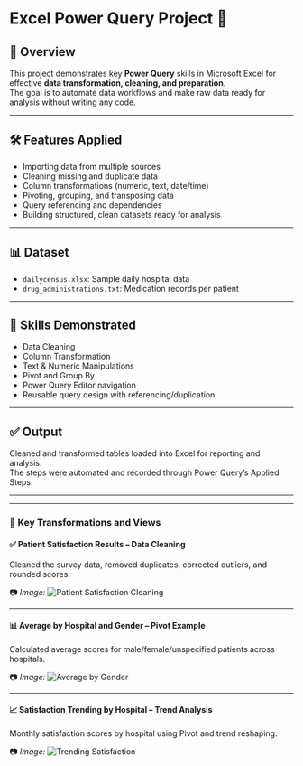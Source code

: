 # Excel Power Query Project 🚀

## 📌 Overview  
This project demonstrates key **Power Query** skills in Microsoft Excel for effective **data transformation, cleaning, and preparation**.  
The goal is to automate data workflows and make raw data ready for analysis without writing any code.

---

## 🛠️ Features Applied  
- Importing data from multiple sources  
- Cleaning missing and duplicate data  
- Column transformations (numeric, text, date/time)  
- Pivoting, grouping, and transposing data  
- Query referencing and dependencies  
- Building structured, clean datasets ready for analysis

---

## 📊 Dataset  
- `dailycensus.xlsx`: Sample daily hospital data  
- `drug_administrations.txt`: Medication records per patient

---

## 📎 Skills Demonstrated  
- Data Cleaning  
- Column Transformation  
- Text & Numeric Manipulations  
- Pivot and Group By  
- Power Query Editor navigation  
- Reusable query design with referencing/duplication  

---

## ✅ Output  
Cleaned and transformed tables loaded into Excel for reporting and analysis.  
The steps were automated and recorded through Power Query’s Applied Steps.

---
---

### 📌 Key Transformations and Views

#### ✅ Patient Satisfaction Results – Data Cleaning

Cleaned the survey data, removed duplicates, corrected outliers, and rounded scores.

📷 *Image:*
![Patient Satisfaction Cleaning](<img width="1915" height="1033" alt="4b131cce-ccd1-49e8-adbf-d970eac586df" src="https://github.com/user-attachments/assets/72d64c3b-9ba3-42d6-812a-0b53fad10a8c" />
)

---

#### 📊 Average by Hospital and Gender – Pivot Example

Calculated average scores for male/female/unspecified patients across hospitals.

📷 *Image:*
![Average by Gender](<img width="1917" height="1030" alt="ee9087be-c8a7-49cc-87ba-65a8538cd9cb" src="https://github.com/user-attachments/assets/38992925-0cd2-4d6f-b440-6d7dadf8d03d" />
)

---

#### 📈 Satisfaction Trending by Hospital – Trend Analysis

Monthly satisfaction scores by hospital using Pivot and trend reshaping.

📷 *Image:*
![Trending Satisfaction](<img width="1911" height="1028" alt="2586ad3c-e3f4-4356-ac35-c2401306d4f5" src="https://github.com/user-attachments/assets/0540a6df-8c39-4d09-b4e1-0bba31278cbf" />
)
